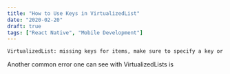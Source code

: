 ```yaml
---
title: "How to Use Keys in VirtualizedList"
date: "2020-02-20"
draft: true
tags: ["React Native", "Mobile Development"]
---
```


```bash
VirtualizedList: missing keys for items, make sure to specify a key or id property on each item or provide a custom keyExtractor
```

Another common error one can see with VirtualizedLists is
